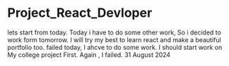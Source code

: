 # Project_React_Devloper
lets start from today.
Today i have to do some other work, So i decided to work form tomorrow.
I will try my best to learn react and make a beautiful portfolio too.
failed today, I ahcve to do some work.
I should start work on My college project First.
Again , I failed. 31 August 2024
